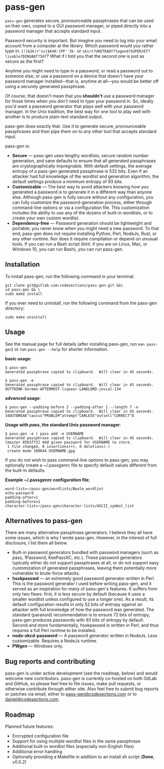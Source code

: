 # pass-gen

`pass-gen` generates secure, pronounceable passphrases that can be used on their own, copied to a GUI password manager, or piped directly into a password manager that accepts standard input.

Password security is important.  But imagine you need to log into your email account from a computer at the library.  Which password would you rather type in: `{!]&Sk)r"ss|$K40:]PP''3k-` or `skirt?UNSTEADY?legend?SUPERJET?livable?DINGBAT?507`?  What if I told you that the second one is just as secure as the first?

Anytime you might need to type in a password, or read a password out to someone else, or use a password on a device that doesn't have your password manager installed—that is, anytime at all—you would be better off using a securely generated passphrase.

Of course, that doesn't mean that you **shouldn't** use a password manager for those times when you _don't_ need to type your password in.  So, ideally you'd want a password generator that plays well with your password manager.  In the Unix tradition, the best way for one tool to play well with another is to produce plain-text standard output.

pass-gen does exactly that.  Use it to generate secure, pronounceable passphrases and then pipe them on to any other tool that accepts standard input. 

pass-gen is:

* **Secure** — pass-gen uses lengthy wordlists, secure random number generation, and sane defaults to ensure that all generated passphrases are cryptographically impregnable.  With default settings, the average entropy of a pass-gen generated passphrase is 532 bits.  Even if an attacker had full knowledge of the wordlist and generation algorithm, the default settings produce a minimum entropy of 93 bits.
* **Customizable** — The best way to avoid attackers knowing how you generated a password is to generate it in a different way than anyone else.  Although pass-gen is fully secure without any configuration, you can fully customize the password-generation process, either through command-line options or via a configuration file.  This customization includes the ability to use any of the dozens of built-in wordlists, or to create your own custom wordlist.
* **Dependency-free** — Password generation should be lightweight and portable; you never know when you might need a new password.  To that end, pass-gen does not require installing Python, Perl, NodeJs, Rust, or any other runtime.  Nor does it require compilation or depend on unusual tools.  If you can run a Bash script (hint: if you are on Linux, Mac, or Windows 10, you can run Bash), you can run pass-gen. 

## Installation 
To install pass-gen, run the following command in your terminal:

```
git clone git@gitlab.com:codesections/pass-gen.git &&\
cd pass-gen && \
sudo make install
```



If you ever need to uninstall, run the following command from the pass-gen directory:

```
sudo make uninstall
```

## Usage
See the manual page for full details (after installing pass-gen, run `man pass-gen`) or run `pass-gen --help` for shorter information. 

**basic usage**:

```
$ pass-gen 
Generated passphrase copied to clipboard.  Will clear in 45 seconds.
```

```
$ pass-gen -e
Generated passphrase copied to clipboard.  Will clear in 45 seconds.
OUTTHINK-barman-AFTERMOST-liqueur-LANDLORD-jovial-134
```

**advanced usage**:

```
$ pass-gen --padding-before 2 --padding-after 1 --length 7 -e 
Generated passphrase copied to clipboard.  Will clear in 45 seconds.
34OUTBREAK^caucus^PROBLEM^attempt^CARLESS^outsell^CORRECT^8
```

**Usage with _pass_, the standard Unix password manager**:

```
$ pass-gen -e | pass add -e USERNAME
Generated passphrase copied to clipboard.  Will clear in 45 seconds.
[master 8563f73] Add given password for USERNAME to store.
 1 file changed, 0 insertions(+), 0 deletions(-)
 create mode 100644 USERNAME.gpg
```

If you do not wish to pass command-line options to pass-gen, you may optionally create a ~/.passgenrc file to specify default values different from the built-in defaults. 

**Example ~/.passgenrc configuration file**;

```
word-list=~/pass-gen/wordlists/Beale_wordlist
echo-password
padding-after=1
padding-before=1
character-list=~/pass-gen/character-lists/ASCII_symbol_list
```

## Alternatives to pass-gen
There are many alternative passphrase generators.  I believe they all have some issues, which is why I wrote pass-gen.  However, in the interest of full disclosure, I list them all below. 

* Built-in password generators bundled with password managers (such as pass, 1Password, KeePassXC, etc.).  These password generators typically either do not support passphrases at all, or do not support easy customization of generated passphrases, leaving them potentially more vulnerable to brute-force attacks. 
* **hsxkpasswd** — an extremely good password generator written in Perl.  This is the password generator I used before writing pass-gen, and it served as an inspiration for many of pass-gen's features.  It suffers from only two flaws: first, it is less secure by default (because it uses a smaller wordlist unless configured to use a longer one).  As a result, its default configuration results in only 52 bits of entropy against an attacker with full knowledge of how the password was generated.  The standard (paranoid) recommendation is to ensure 72 bits of entropy; pass-gen produces passwords with 93 bits of entropy by default.  Second and more fundamentally, hsxkpasswd is written in Perl, and thus requires a full Perl runtime to be installed. 
* **node-xkcd-password** — A password generator written in NodeJs.  Less customizable.  Requires a NodeJs runtime.
* **PWgen** — Windows only.

## Bug reports and contributing 

pass-gen is under active development (see the roadmap, below) and would welcome new contributors.  pass-gen is currently co-hosted on both GitLab and GitHub, so please feel free to file issues, make pull requests, or otherwise contribute through either site.  Also feel free to submit bug reports or patches via email, either to pass-gen@codesections.com or to daniel@codesections.com.

## Roadmap

Planned future features:

* Encrypted configuration file
* Support for using multiple wordlist files in the same passphrase
* Additional built-in wordlist files (especially non-English files)
* Additional error handling
* Optionally providing a Makefile in addition to an install.sh script (**Done**, v0.0.2)


